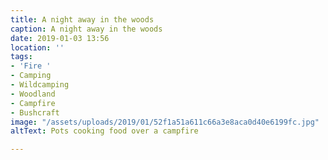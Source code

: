 ```yaml
---
title: A night away in the woods
caption: A night away in the woods
date: 2019-01-03 13:56
location: ''
tags:
- 'Fire '
- Camping
- Wildcamping
- Woodland
- Campfire
- Bushcraft
image: "/assets/uploads/2019/01/52f1a51a611c66a3e8aca0d40e6199fc.jpg"
altText: Pots cooking food over a campfire

---
```


